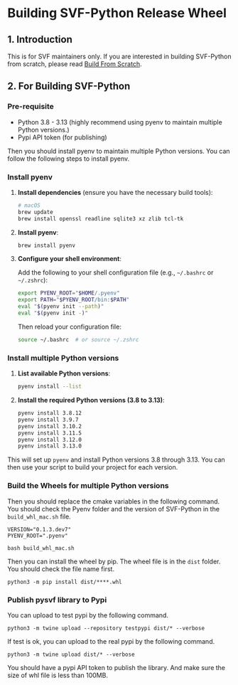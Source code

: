 # Building SVF-Python Release Wheel

## 1. Introduction

This is for SVF maintainers only. If you are interested in building SVF-Python from scratch, please read [Build From Scratch](./Build_From_Scratch.md). 

## 2. For Building SVF-Python
### Pre-requisite

- Python 3.8 - 3.13 (highly recommend using pyenv to maintain multiple Python versions.)
- Pypi API token (for publishing)

Then you should install pyenv to maintain multiple Python versions. You can follow the following steps to install pyenv.
### Install pyenv

1. **Install dependencies** (ensure you have the necessary build tools):

   ```bash
   # macOS
   brew update
   brew install openssl readline sqlite3 xz zlib tcl-tk
   ```

2. **Install pyenv**:

   ```bash
   brew install pyenv
   ```

3. **Configure your shell environment**:

   Add the following to your shell configuration file (e.g., `~/.bashrc` or `~/.zshrc`):

   ```bash
   export PYENV_ROOT="$HOME/.pyenv"
   export PATH="$PYENV_ROOT/bin:$PATH"
   eval "$(pyenv init --path)"
   eval "$(pyenv init -)"
   ```

   Then reload your configuration file:

   ```bash
   source ~/.bashrc  # or source ~/.zshrc
   ```

### Install multiple Python versions

1. **List available Python versions**:

   ```bash
   pyenv install --list
   ```

2. **Install the required Python versions (3.8 to 3.13)**:

   ```bash
   pyenv install 3.8.12
   pyenv install 3.9.7
   pyenv install 3.10.2
   pyenv install 3.11.5
   pyenv install 3.12.0
   pyenv install 3.13.0
   ```

This will set up `pyenv` and install Python versions 3.8 through 3.13. You can then use your script to build your project for each version.



###  Build the Wheels for multiple Python versions

Then you should replace the cmake variables in the following command. You should check the Pyenv folder and the version of SVF-Python in the `build_whl_mac.sh` file.

```angular2html
VERSION="0.1.3.dev7"
PYENV_ROOT=".pyenv"
```


```angular2html
bash build_whl_mac.sh
```

Then you can install the wheel by pip. The wheel file is in the `dist` folder. You should check the file name first.
```angular2html
python3 -m pip install dist/****.whl
```

### Publish pysvf library to Pypi
You can upload to test pypi by the following command.
```angular2html
python3 -m twine upload --repository testpypi dist/* --verbose
```

If test is ok, you can upload to the real pypi by the following command.
```angular2html
python3 -m twine upload dist/* --verbose
```

You should have a pypi API token to publish the library. And make sure the size of whl file is less than 100MB.

